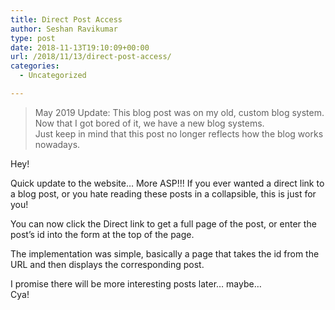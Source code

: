 ```yaml
---
title: Direct Post Access
author: Seshan Ravikumar
type: post
date: 2018-11-13T19:10:09+00:00
url: /2018/11/13/direct-post-access/
categories:
  - Uncategorized

---
```

<blockquote class="wp-block-quote">
  <p>
    May 2019 Update: This blog post was on my old, custom blog system. Now that I got bored of it, we have a new blog systems.<br />Just keep in mind that this post no longer reflects how the blog works nowadays.
  </p>
</blockquote>

Hey! 

Quick update to the website&#8230; More ASP!!! If you ever wanted a direct link to a blog post, or you hate reading these posts in a collapsible, this is just for you! 

You can now click the Direct link to get a full page of the post, or enter the post&#8217;s id into the form at the top of the page. 

The implementation was simple, basically a page that takes the id from the URL and then displays the corresponding post.

I promise there will be more interesting posts later&#8230; maybe&#8230;  
Cya!